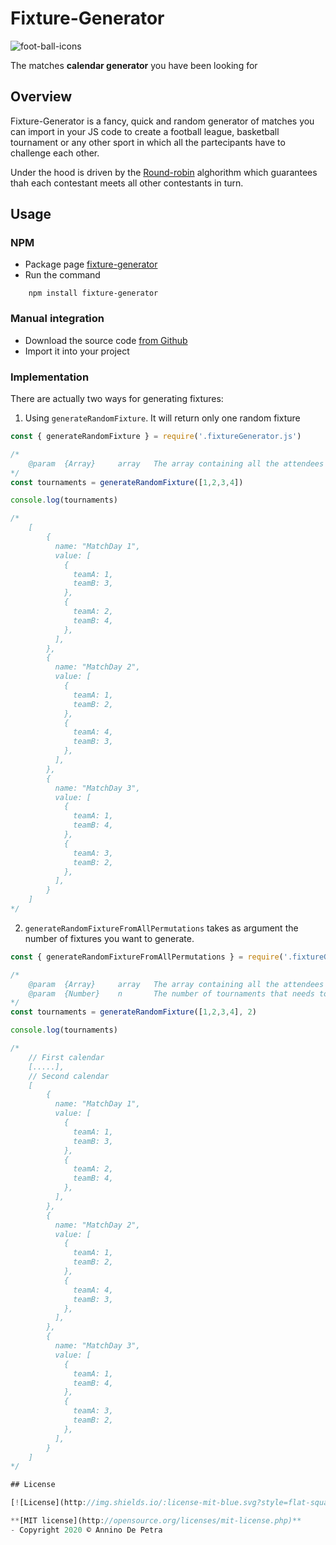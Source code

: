 # Fixture-Generator
![foot-ball-icons](https://user-images.githubusercontent.com/6486741/107073907-dabb2d80-67df-11eb-8382-30d4431732b5.png)

The matches **calendar generator** you have been looking for

## Overview
Fixture-Generator is a fancy, quick and random generator of matches you can import in your JS code to create a football league, basketball tournament or any other sport in which all the partecipants have to challenge each other. 

Under the hood is driven by the [Round-robin](https://en.wikipedia.org/wiki/Round-robin_tournament) alghorithm which guarantees thah each contestant meets all other contestants in turn.

## Usage

### NPM
- Package page [fixture-generator](https://www.npmjs.com/package/fixture-generator)
-  Run the command
```
    npm install fixture-generator
```


### Manual integration
- Download the source code [from Github](https://github.com/ndPPPhz/Fixture-Generator/archive/main.zip)
- Import it into your project

### Implementation
There are actually two ways for generating fixtures:
1. Using `generateRandomFixture`. It will return only one random fixture

```javascript
const { generateRandomFixture } = require('.fixtureGenerator.js')

/*
    @param  {Array}     array   The array containing all the attendees
*/
const tournaments = generateRandomFixture([1,2,3,4])

console.log(tournaments)

/*
    [
        {
          name: "MatchDay 1",
          value: [
            {
              teamA: 1,
              teamB: 3,
            },
            {
              teamA: 2,
              teamB: 4,
            },
          ],
        },
        {
          name: "MatchDay 2",
          value: [
            {
              teamA: 1,
              teamB: 2,
            },
            {
              teamA: 4,
              teamB: 3,
            },
          ],
        },
        {
          name: "MatchDay 3",
          value: [
            {
              teamA: 1,
              teamB: 4,
            },
            {
              teamA: 3,
              teamB: 2,
            },
          ],
        }
    ]
*/

```

2. `generateRandomFixtureFromAllPermutations` takes as argument the number of fixtures you want to generate. 
```javascript
const { generateRandomFixtureFromAllPermutations } = require('.fixtureGenerator.js')

/*
    @param  {Array}     array   The array containing all the attendees
    @param  {Number}    n       The number of tournaments that needs to be randomly generated 
*/
const tournaments = generateRandomFixture([1,2,3,4], 2)

console.log(tournaments)

/*
    // First calendar
    [.....],
    // Second calendar
    [
        {
          name: "MatchDay 1",
          value: [
            {
              teamA: 1,
              teamB: 3,
            },
            {
              teamA: 2,
              teamB: 4,
            },
          ],
        },
        {
          name: "MatchDay 2",
          value: [
            {
              teamA: 1,
              teamB: 2,
            },
            {
              teamA: 4,
              teamB: 3,
            },
          ],
        },
        {
          name: "MatchDay 3",
          value: [
            {
              teamA: 1,
              teamB: 4,
            },
            {
              teamA: 3,
              teamB: 2,
            },
          ],
        }
    ]
*/

## License

[![License](http://img.shields.io/:license-mit-blue.svg?style=flat-square)](http://badges.mit-license.org)

**[MIT license](http://opensource.org/licenses/mit-license.php)**
- Copyright 2020 © Annino De Petra
